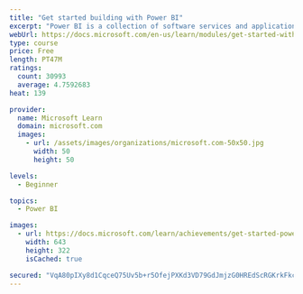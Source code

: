 ```yaml
---
title: "Get started building with Power BI"
excerpt: "Power BI is a collection of software services and applications that let you connect to all sorts of data sources and create compelling visuals and reports. You can benefit from receiving those reports, or you can share them with others inside or outside your organization. Learn the basics of Power BI, how its services and applications work together, and how they can be used to create or experience compelling visuals and analytics based on your data."
webUrl: https://docs.microsoft.com/en-us/learn/modules/get-started-with-power-bi/
type: course
price: Free
length: PT47M
ratings:
  count: 30993
  average: 4.7592683
heat: 139

provider:
  name: Microsoft Learn
  domain: microsoft.com
  images:
    - url: /assets/images/organizations/microsoft.com-50x50.jpg
      width: 50
      height: 50

levels:
  - Beginner

topics:
  - Power BI

images:
  - url: https://docs.microsoft.com/learn/achievements/get-started-power-bi-social.png
    width: 643
    height: 322
    isCached: true

secured: "VqA80pIXy8d1CqceQ75Uv5b+r5OfejPXKd3VD79GdJmjzG0HREdScRGKrkFkcNUFdM0HgI9r6/6TqDfqJ7mSyQwLXFwYUIejAQfurmit2satKv7sGap6mKfyQlLrVbMcENZMGyykMoHJDftL/HV3CCbvUOrr4NQmgAS/lHE+i/JYP2SyO5jHe9samxUhs9YXvfbI64Qz/lrtW727Zdk0tGIMUwRN6lXA9jQtiOFx278g+MuwcA016GCFLrDccrE9iP+H9P1UUnINpIadvhkzOqo64bg+jKmOpeuP72uyOA8REJBkrQ68eHfOLn8zGVhQy/lIGOqinqRPjIBx32CZ/nTZkevvghcI76JaNGLqkV+peiWlG537F9ePagMmqsjVzIPMxaifV4zHjsrUeIy7ektQaO5tv3EvzFwl2af1u84ATG1S61w+KW21AnuKLZqD;NwqnfIdfwQAqZSEFqCDGWg=="
---
```


